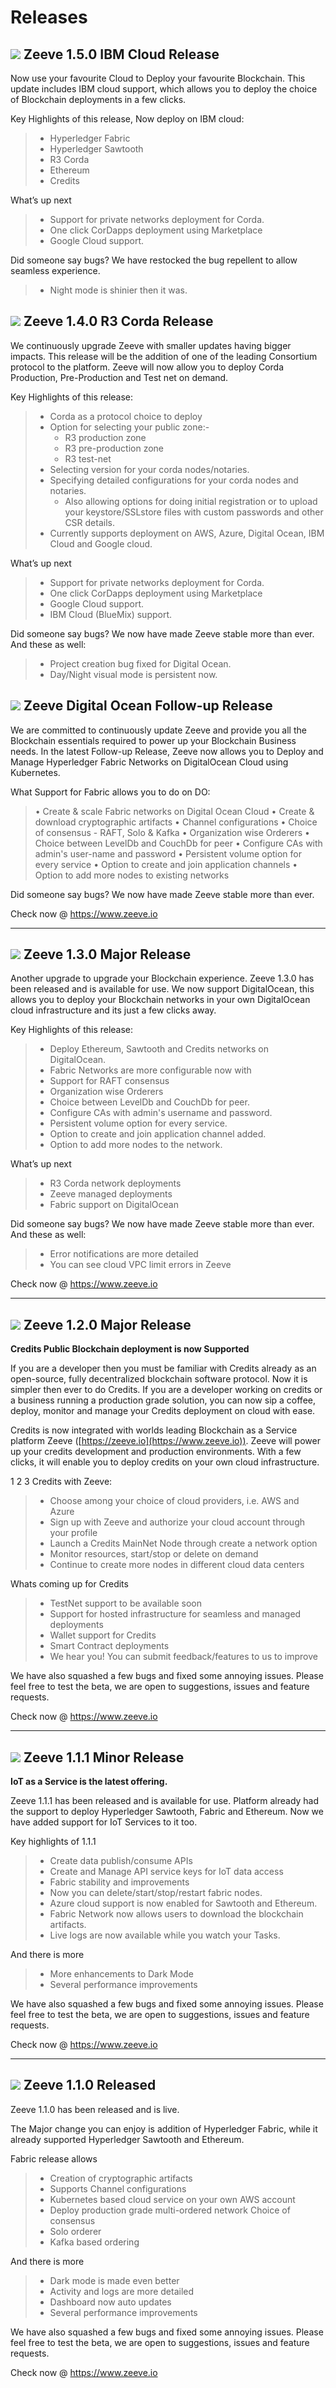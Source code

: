 # Releases

## ![](zeeve_launch.png) Zeeve 1.5.0 IBM Cloud Release

Now use your favourite Cloud to Deploy your favourite Blockchain. This update includes IBM cloud support, which allows you to deploy the choice of Blockchain deployments in a few clicks.

Key Highlights of this release, Now deploy on IBM cloud:

> *   Hyperledger Fabric
> *   Hyperledger Sawtooth
> *   R3 Corda
> *   Ethereum
> *   Credits

What’s up next

> *   Support for private networks deployment for Corda.
> *   One click CorDapps deployment using Marketplace
> *   Google Cloud support.

Did someone say bugs? We have restocked the bug repellent to allow seamless experience.

> *   Night mode is shinier then it was.

## ![](zeeve_launch.png) Zeeve 1.4.0 R3 Corda Release

We continuously upgrade Zeeve with smaller updates having bigger impacts. This release will be the addition of one of the leading Consortium protocol to the platform. Zeeve will now allow you to deploy Corda Production, Pre-Production and Test net on demand.

Key Highlights of this release:

> *   Corda as a protocol choice to deploy
> *   Option for selecting your public zone:-
>     *   R3 production zone
>     *   R3 pre-production zone
>     *   R3 test-net
> *   Selecting version for your corda nodes/notaries.
> *   Specifying detailed configurations for your corda nodes and notaries.
>     *   Also allowing options for doing initial registration or to upload your keystore/SSLstore files with custom passwords and other CSR details.
> *   Currently supports deployment on AWS, Azure, Digital Ocean, IBM Cloud and Google cloud.

What’s up next

> *   Support for private networks deployment for Corda.
> *   One click CorDapps deployment using Marketplace
> *   Google Cloud support.
> *   IBM Cloud (BlueMix) support.

Did someone say bugs? We now have made Zeeve stable more than ever. And these as well:

> *   Project creation bug fixed for Digital Ocean.
> *   Day/Night visual mode is persistent now.

## ![](zeeve_launch.png) **Zeeve Digital Ocean Follow-up Release**

We are committed to continuously update Zeeve and provide you all the Blockchain essentials required to power up your Blockchain Business needs. In the latest Follow-up Release, Zeeve now allows you to Deploy and Manage Hyperledger Fabric Networks on DigitalOcean Cloud using Kubernetes.

What Support for Fabric allows you to do on DO:

> • Create & scale Fabric networks on Digital Ocean Cloud
> • Create & download cryptographic artifacts
> • Channel configurations
> • Choice of consensus - RAFT, Solo & Kafka
> • Organization wise Orderers
> • Choice between LevelDb and CouchDb for peer
> • Configure CAs with admin's user-name and password
> • Persistent volume option for every service
> • Option to create and join application channels
> • Option to add more nodes to existing networks

Did someone say bugs? We now have made Zeeve stable more than ever.

Check now @ https://www.zeeve.io

* * *

## ![](zeeve_launch.png) **Zeeve 1.3.0 Major Release**

Another upgrade to upgrade your Blockchain experience. Zeeve 1.3.0 has been released and is available for use. We now support DigitalOcean, this allows you to deploy your Blockchain networks in your own DigitalOcean cloud infrastructure and its just a few clicks away.

Key Highlights of this release:

> *   Deploy Ethereum, Sawtooth and Credits networks on DigitalOcean.
> *   Fabric Networks are more configurable now with
> *   Support for RAFT consensus
> *   Organization wise Orderers
> *   Choice between LevelDb and CouchDb for peer.
> *   Configure CAs with admin's username and password.
> *   Persistent volume option for every service.
> *   Option to create and join application channel added.
> *   Option to add more nodes to the network.

What’s up next

> *   R3 Corda network deployments
> *   Zeeve managed deployments
> *   Fabric support on DigitalOcean

Did someone say bugs? We now have made Zeeve stable more than ever. And these as well:

> *   Error notifications are more detailed
> *   You can see cloud VPC limit errors in Zeeve

Check now @ https://www.zeeve.io

* * *

## ![](zeeve_launch.png) **Zeeve 1.2.0 Major Release**

**Credits Public Blockchain deployment is now Supported**

If you are a developer then you must be familiar with Credits already as an open-source, fully decentralized blockchain software protocol. Now it is simpler then ever to do Credits. If you are a developer working on credits or a business running a production grade solution, you can now sip a coffee, deploy, monitor and manage your Credits deployment on cloud with ease.

Credits is now integrated with worlds leading Blockchain as a Service platform Zeeve ([https://zeeve.io](https://www.zeeve.io)). Zeeve will power up your credits development and production environments. With a few clicks, it will enable you to deploy credits on your own cloud infrastructure.

1 2 3 Credits with Zeeve:

> *   Choose among your choice of cloud providers, i.e. AWS and Azure
> *   Sign up with Zeeve and authorize your cloud account through your profile
> *   Launch a Credits MainNet Node through create a network option
> *   Monitor resources, start/stop or delete on demand
> *   Continue to create more nodes in different cloud data centers

Whats coming up for Credits

> *   TestNet support to be available soon
> *   Support for hosted infrastructure for seamless and managed deployments
> *   Wallet support for Credits
> *   Smart Contract deployments
> *   We hear you! You can submit feedback/features to us to improve

We have also squashed a few bugs and fixed some annoying issues. Please feel free to test the beta, we are open to suggestions, issues and feature requests.

Check now @ https://www.zeeve.io

* * *

## ![](zeeve_launch.png) **Zeeve 1.1.1 Minor Release**

**IoT as a Service is the latest offering.**

Zeeve 1.1.1 has been released and is available for use. Platform already had the support to deploy Hyperledger Sawtooth, Fabric and Ethereum. Now we have added support for IoT Services to it too.

Key highlights of 1.1.1

> *   Create data publish/consume APIs
> *   Create and Manage API service keys for IoT data access
> *   Fabric stability and improvements
> *   Now you can delete/start/stop/restart fabric nodes.
> *   Azure cloud support is now enabled for Sawtooth and Ethereum.
> *   Fabric Network now allows users to download the blockchain artifacts.
> *   Live logs are now available while you watch your Tasks.

And there is more

> *   More enhancements to Dark Mode
> *   Several performance improvements

We have also squashed a few bugs and fixed some annoying issues. Please feel free to test the beta, we are open to suggestions, issues and feature requests.

Check now @ https://www.zeeve.io

* * *

## ![](zeeve_launch.png) **Zeeve 1.1.0 Released**

Zeeve 1.1.0 has been released and is live.

The Major change you can enjoy is addition of Hyperledger Fabric, while it already supported Hyperledger Sawtooth and Ethereum.

Fabric release allows

> *   Creation of cryptographic artifacts
> *   Supports Channel configurations
> *   Kubernetes based cloud service on your own AWS account
> *   Deploy production grade multi-ordered network Choice of consensus
> *   Solo orderer
> *   Kafka based ordering

And there is more

> *   Dark mode is made even better
> *   Activity and logs are more detailed
> *   Dashboard now auto updates
> *   Several performance improvements

We have also squashed a few bugs and fixed some annoying issues. Please feel free to test the beta, we are open to suggestions, issues and feature requests.

Check now @ https://www.zeeve.io